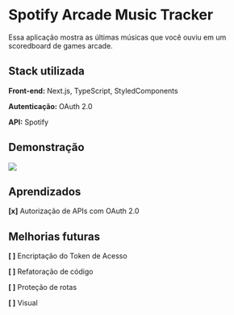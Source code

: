 
# Spotify Arcade Music Tracker

Essa aplicação mostra as últimas músicas que você ouviu em um scoredboard de games arcade.



## Stack utilizada

**Front-end:** Next.js, TypeScript, StyledComponents

**Autenticação:** OAuth 2.0

**API:** Spotify




## Demonstração

![](https://media.giphy.com/media/5kL0FUkUeqVX9ANBWj/giphy.gif)

## Aprendizados

**[x]** Autorização de APIs com OAuth 2.0

## Melhorias futuras

**[ ]** Encriptação do Token de Acesso

**[ ]** Refatoração de código

**[ ]** Proteção de rotas

**[ ]** Visual
